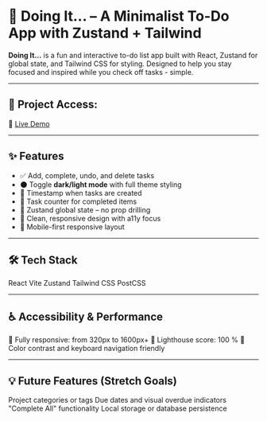 # 📝 Doing It... – A Minimalist To-Do App with Zustand + Tailwind

**Doing It...** is a fun and interactive to-do list app built with React, Zustand for global state, and Tailwind CSS for styling. Designed to help you stay focused and inspired while you check off tasks - simple.

---

## 🔗 **Project Access**:

🚀 [Live Demo](https://blr-tootoodo.netlify.app/)

---

## ✨ Features

- ✅ Add, complete, undo, and delete tasks
- 🌑 Toggle **dark/light mode** with full theme styling
- 📆 Timestamp when tasks are created
- 🎯 Task counter for completed items
- 🧠 Zustand global state – no prop drilling
- 🧼 Clean, responsive design with a11y focus
- 📱 Mobile-first responsive layout

---

## 🛠 Tech Stack

React
Vite
Zustand
Tailwind CSS
PostCSS

---

## ♿ Accessibility & Performance

🌱 Fully responsive: from 320px to 1600px+
🏁 Lighthouse score: 100 %
🎨 Color contrast and keyboard navigation friendly

---

## 💡 Future Features (Stretch Goals)

Project categories or tags
Due dates and visual overdue indicators
"Complete All" functionality
Local storage or database persistence
